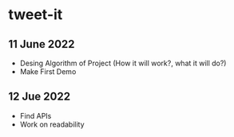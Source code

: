 # tweet-it
## 11 June 2022
- Desing Algorithm of Project (How it will work?, what it will do?)
- Make First Demo

## 12 Jue 2022
- Find APIs
- Work on readability
